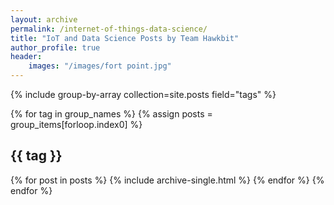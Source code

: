 ```yaml
---
layout: archive
permalink: /internet-of-things-data-science/
title: "IoT and Data Science Posts by Team Hawkbit"
author_profile: true
header:
    images: "/images/fort point.jpg"
---
```


{% include group-by-array collection=site.posts field="tags" %}

{% for tag in group_names %}
  {% assign posts = group_items[forloop.index0] %}
  <h2 id="{{ tag | slugify }}" class="archive__subtitle">{{ tag }}</h2>
  {% for post in posts %}
    {% include archive-single.html %}
  {% endfor %}
{% endfor %}
